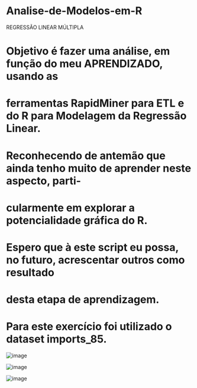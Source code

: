 # Analise-de-Modelos-em-R

REGRESSÃO LINEAR MÚLTIPLA

# Objetivo é fazer uma análise, em função do meu APRENDIZADO, usando as 
# ferramentas RapidMiner para ETL e do R para Modelagem da Regressão Linear. 
# Reconhecendo de antemão que ainda tenho muito de aprender neste aspecto, parti-
# cularmente em explorar a potencialidade gráfica do R.

# Espero que à este script eu possa, no futuro, acrescentar outros como resultado 
# desta etapa de aprendizagem.

# Para este exercício foi utilizado o dataset imports_85.

![image](https://user-images.githubusercontent.com/68341068/156227237-293a4d63-2407-43e9-9302-aad269733816.png)


![image](https://user-images.githubusercontent.com/68341068/156228174-cc5fea00-68d7-48b0-b68c-a4ca9c6c23a0.png)


![image](https://user-images.githubusercontent.com/68341068/156228249-be28bb8e-cbde-4433-b737-cf59eb247597.png)


